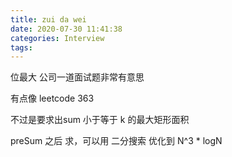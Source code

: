 ```yaml
---
title: zui da wei
date: 2020-07-30 11:41:38
categories: Interview
tags:
---
```


位最大 公司一道面试题非常有意思

有点像 leetcode 363


不过是要求出sum 小于等于 k 的最大矩形面积

preSum 之后 求，可以用 二分搜索 优化到 N^3 * logN
